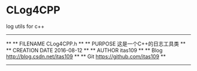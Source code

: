 # CLog4CPP
log utils for c++

**************************************************************************************
**
**	FILENAME			CLog4CPP.h
**
**	PURPOSE				这是一个C++的日志工具类
**
**	CREATION DATE		2016-08-12
**
**	AUTHOR				itas109
**
**  Blog                http://blog.csdn.net/itas109
**
**  Git                 https://github.com/itas109
**
**************************************************************************************
